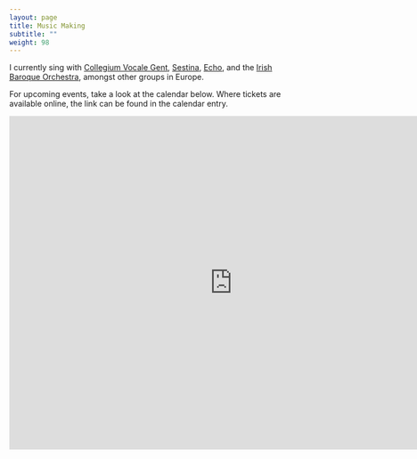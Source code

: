 ```yaml
---
layout: page
title: Music Making
subtitle: ""
weight: 98
---
```

I currently sing with [Collegium Vocale Gent](https://www.collegiumvocale.com/en/), [Sestina](https://www.sestinamusic.com/), [Echo](https://www.echo-choir.com), and the [Irish Baroque Orchestra](https://www.irishbaroqueorchestra.com/), amongst other groups in Europe.

 For upcoming events, take a look at the calendar below. Where tickets are available online, the link can be found in the calendar entry.

<iframe src="https://calendar.google.com/calendar/embed?mode=AGENDA&amp;height=600&amp;wkst=1&amp;bgcolor=%23FFFFFF&amp;src=mt3d5n1q11s5vc2bum23s8602g%40group.calendar.google.com&amp;color=%23691426" style="border-width:0" width="800" height="600" frameborder="0" scrolling="no"></iframe>
